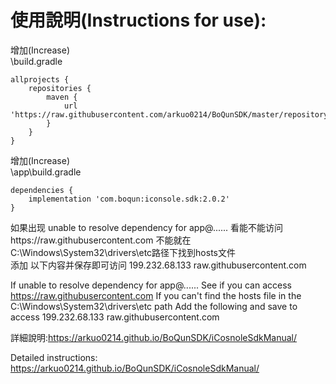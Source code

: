 # 使用說明(Instructions for use):  
增加(Increase)  
\build.gradle  


    allprojects {
    	repositories {
    		maven {
    			url 'https://raw.githubusercontent.com/arkuo0214/BoQunSDK/master/repository'
    		}
    	}
    }
    

增加(Increase)    
\app\build.gradle  


    dependencies {
    	implementation 'com.boqun:iconsole.sdk:2.0.2'
    }
    
如果出现 unable to resolve dependency for app@...... 看能不能访问https://raw.githubusercontent.com 不能就在C:\Windows\System32\drivers\etc路径下找到hosts文件  
添加 以下内容并保存即可访问 199.232.68.133 raw.githubusercontent.com  

If unable to resolve dependency for app@...... See if you can access https://raw.githubusercontent.com If you can't find the hosts file in the C:\Windows\System32\drivers\etc path
Add the following and save to access 199.232.68.133 raw.githubusercontent.com

詳細說明:https://arkuo0214.github.io/BoQunSDK/iCosnoleSdkManual/

Detailed instructions: https://arkuo0214.github.io/BoQunSDK/iCosnoleSdkManual/

